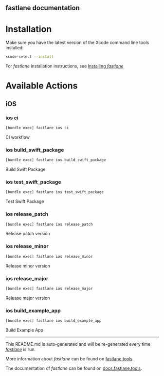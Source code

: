 fastlane documentation
----

# Installation

Make sure you have the latest version of the Xcode command line tools installed:

```sh
xcode-select --install
```

For _fastlane_ installation instructions, see [Installing _fastlane_](https://docs.fastlane.tools/#installing-fastlane)

# Available Actions

## iOS

### ios ci

```sh
[bundle exec] fastlane ios ci
```

CI workflow

### ios build_swift_package

```sh
[bundle exec] fastlane ios build_swift_package
```

Build Swift Package

### ios test_swift_package

```sh
[bundle exec] fastlane ios test_swift_package
```

Test Swift Package

### ios release_patch

```sh
[bundle exec] fastlane ios release_patch
```

Release patch version

### ios release_minor

```sh
[bundle exec] fastlane ios release_minor
```

Release minor version

### ios release_major

```sh
[bundle exec] fastlane ios release_major
```

Release major version

### ios build_example_app

```sh
[bundle exec] fastlane ios build_example_app
```

Build Example App

----

This README.md is auto-generated and will be re-generated every time [_fastlane_](https://fastlane.tools) is run.

More information about _fastlane_ can be found on [fastlane.tools](https://fastlane.tools).

The documentation of _fastlane_ can be found on [docs.fastlane.tools](https://docs.fastlane.tools).
